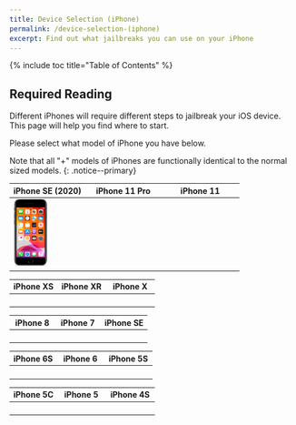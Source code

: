 ```yaml
---
title: Device Selection (iPhone)
permalink: /device-selection-(iphone)
excerpt: Find out what jailbreaks you can use on your iPhone
---
```


{% include toc title="Table of Contents" %}

## Required Reading

Different iPhones will require different steps to jailbreak your iOS device. This page will help you find where to start.

Please select what model of iPhone you have below.

Note that all "+" models of iPhones are functionally identical to the normal sized models.
{: .notice--primary}

<table class="version_table">
  <colgroup>
    <col span="1" style="width: 33%;">
    <col span="1" style="width: 33%;">
    <col span="1" style="width: 34%;">
  </colgroup>
  <thead>
    <tr>
      <th>iPhone SE (2020)</th>
      <th>iPhone 11 Pro</th>
      <th>iPhone 11</th>
    </tr>
  </thead>
  <tbody>
    <tr>
      <td><a href="firmware-selection-(iphone-se-2)"><img src="/assets/images/iPhone12,8.png" alt="" width="50%"></a></td>
      <td><a href="firmware-selection-(iphone-11-pro)"><img src="/assets/images/iPhone12,3.png" alt="" width="50%"></a></td>
      <td><a href="firmware-selection-(iphone-11)"><img src="/assets/images/iPhone12,1.png" alt="" width="50%"></a></td>
    </tr>
  </tbody>
</table>

<table class="version_table">
  <colgroup>
    <col span="1" style="width: 33%;">
    <col span="1" style="width: 33%;">
    <col span="1" style="width: 34%;">
  </colgroup>
  <thead>
    <tr>
      <th>iPhone XS</th>
      <th>iPhone XR</th>
      <th>iPhone X</th>
    </tr>
  </thead>
  <tbody>
    <tr>
      <td><a href="firmware-selection-(iphone-xs)"><img src="/assets/images/iPhone11,2.png" alt="" width="50%"></a></td>
      <td><a href="firmware-selection-(iphone-xr)"><img src="/assets/images/iPhone11,8.png" alt="" width="50%"></a></td>
      <td><a href="firmware-selection-(iphone-x)"><img src="/assets/images/iPhone10,6.png" alt="" width="50%"></a></td>
    </tr>
  </tbody>
</table>

<table class="version_table">
  <colgroup>
    <col span="1" style="width: 33%;">
    <col span="1" style="width: 33%;">
    <col span="1" style="width: 34%;">
  </colgroup>
  <thead>
    <tr>
      <th>iPhone 8</th>
      <th>iPhone 7</th>
      <th>iPhone SE</th>
    </tr>
  </thead>
  <tbody>
    <tr>
      <td><a href="firmware-selection-(iphone-8)"><img src="/assets/images/iPhone10,1.png" alt="" width="50%"></a></td>
      <td><a href="firmware-selection-(iphone-7)"><img src="/assets/images/iPhone9,1.png" alt="" width="50%"></a></td>
      <td><a href="firmware-selection-(iphone-se)"><img src="/assets/images/iPhone8,4.png" alt="" width="50%"></a></td>
    </tr>
  </tbody>
</table>

<table class="version_table">
  <colgroup>
    <col span="1" style="width: 33%;">
    <col span="1" style="width: 33%;">
    <col span="1" style="width: 34%;">
  </colgroup>
  <thead>
    <tr>
      <th>iPhone 6S</th>
      <th>iPhone 6</th>
      <th>iPhone 5S</th>
    </tr>
  </thead>
  <tbody>
    <tr>
      <td><a href="firmware-selection-(iphone-6s)"><img src="/assets/images/iPhone8,1.png" alt="" width="50%"></a></td>
      <td><a href="firmware-selection-(iphone-6)"><img src="/assets/images/iPhone7,1.png" alt="" width="50%"></a></td>
      <td><a href="firmware-selection-(iphone-5s)"><img src="/assets/images/iPhone6,2.png" alt="" width="50%"></a></td>
    </tr>
  </tbody>
</table>

<table class="version_table">
  <colgroup>
    <col span="1" style="width: 33%;">
    <col span="1" style="width: 33%;">
    <col span="1" style="width: 34%;">
  </colgroup>
  <thead>
    <tr>
      <th>iPhone 5C</th>
      <th>iPhone 5</th>
      <th>iPhone 4S</th>
    </tr>
  </thead>
  <tbody>
    <tr>
      <td><a href="firmware-selection-(iphone-5c)"><img src="/assets/images/iPhone5,3.png" alt="" width="50%"></a></td>
      <td><a href="firmware-selection-(iphone-5)"><img src="/assets/images/iPhone5,1.png" alt="" width="50%"></a></td>
      <td><a href="firmware-selection-(iphone-4s)"><img src="/assets/images/iPhone4,1.png" alt="" width="50%"></a></td>
    </tr>
  </tbody>
</table>
